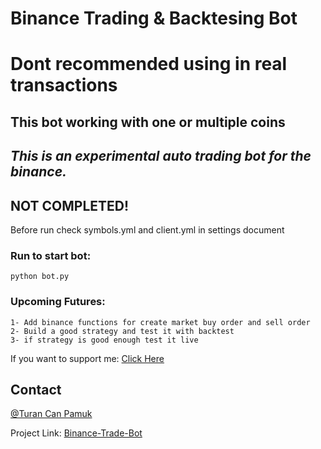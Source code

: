 # Binance Trading & Backtesing Bot
# Dont recommended using in real transactions
## This bot working with one or multiple coins
## _This is an experimental auto trading bot for the binance._
## NOT COMPLETED!

Before run check symbols.yml and client.yml in settings document

### Run to start bot:

```shell
python bot.py
```


### Upcoming Futures:
```
1- Add binance functions for create market buy order and sell order
2- Build a good strategy and test it with backtest
3- if strategy is good enough test it live
```


 
If you want to support me: [Click Here](https://www.buymeacoffee.com/turancan33)


## Contact

[@Turan Can Pamuk](https://instagram.com/turancan.pamuk)

Project Link: [Binance-Trade-Bot](https://github.com/turancan-p/binance-trade-bot)

